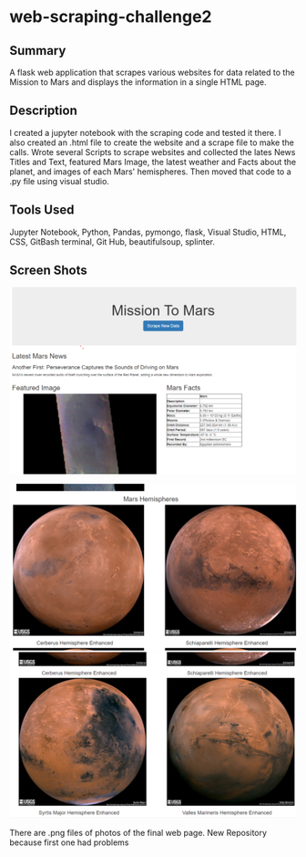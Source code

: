 # web-scraping-challenge2

## Summary
A flask web application that scrapes various websites for data related to 
the Mission to Mars and displays the information in a single HTML page.

## Description 

I created a jupyter notebook with the scraping code and tested it there. I also created an .html file to create the website and a scrape file to make the calls.
Wrote several Scripts to scrape websites and collected the lates News Titles and Text, featured Mars Image, the latest weather and Facts about the planet, and images of each Mars' hemispheres.
Then moved that code to a .py file using visual studio.


## Tools Used

Jupyter Notebook, Python, Pandas, pymongo, flask, Visual Studio, HTML, CSS, GitBash terminal, Git Hub, beautifulsoup, splinter.

## Screen Shots
![](Mission_to_Mars/ScreenShot_Mission_To_Mars_1.png)

![](Mission_to_Mars/ScreenShot_Mission_To_Mars_2.png)
![](Mission_to_Mars/Screenshot_Mission_To_Mars_3.png)

There are .png files of photos of the final web page.
New Repository because first one had problems 
